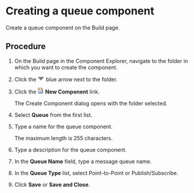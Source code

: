# Creating a queue component 

<head>
  <meta name="guidename" content="Integration"/>
  <meta name="context" content="GUID-f3981c10-7ac9-478e-a571-989b80a19d04"/>
</head>


Create a queue component on the Build page.

## Procedure

1.  On the Build page in the Component Explorer, navigate to the folder in which you want to create the component.

2.  Click the ![](../Images/main-ic-arrow-blue-down-16=GUID-CA79043B-869E-4C8B-A46E-5D4D4FA1DBEE=1=en-us=Low_ee257e3c-4362-486e-b1f1-4d613b679c4c.jpg) blue arrow next to the folder.

3.  Click the ![](../Images/main-ic-document-new-with-starburst-16_53476bde-c898-4a14-98b8-b3fe8cd9594a.jpg) **New Component** link.

    The Create Component dialog opens with the folder selected.

4.  Select **Queue** from the first list.

5.  Type a name for the queue component.

    The maximum length is 255 characters.

6.  Type a description for the queue component.

7.  In the **Queue Name** field, type a message queue name.

8.  In the **Queue Type** list, select Point-to-Point or Publish/Subscribe.

9.  Click **Save** or **Save and Close**.